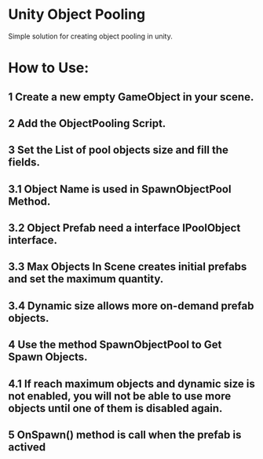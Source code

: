# Unity Object Pooling
Simple solution for creating object pooling in unity.

# How to Use:
## 1 Create a new empty GameObject in your scene.
## 2 Add the ObjectPooling Script.
## 3 Set the List of pool objects size and fill the fields.
##   3.1 Object Name is used in SpawnObjectPool Method.
##   3.2 Object Prefab need a interface IPoolObject interface.
##   3.3 Max Objects In Scene creates initial prefabs and set the maximum quantity.
##   3.4 Dynamic size allows more on-demand prefab objects.
##  4 Use the method SpawnObjectPool to Get Spawn Objects.
##   4.1 If reach maximum objects and dynamic size is not enabled, you will not be able to use more objects until one of them is disabled again.
##  5 OnSpawn() method is call when the prefab is actived
